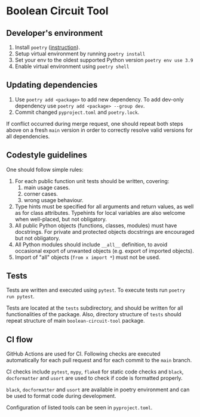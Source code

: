 # Boolean Circuit Tool

## Developer's environment

1. Install `poetry` ([instruction](https://python-poetry.org/docs/)).
2. Setup virtual environment by running `poetry install`
3. Set your env to the oldest supported Python version `poetry env use 3.9`
4. Enable virtual environment using `poetry shell`

## Updating dependencies

1. Use `poetry add <package>` to add new dependency. To add dev-only dependency
use `poetry add <package> --group dev`.
2. Commit changed `pyproject.toml` and `poetry.lock`.

If conflict occurred during merge request, one should repeat both steps above
on a fresh `main` version in order to correctly resolve valid versions for
all dependencies.

## Codestyle guidelines

One should follow simple rules:

1. For each public function unit tests should be written, covering:
   1. main usage cases.
   2. corner cases.
   3. wrong usage behaviour.
2. Type hints must be specified for all arguments and return values, as well
as for class attributes. Typehints for local variables are also welcome when
well-placed, but not obligatory.
3. All public Python objects (functions, classes, modules) must have docstrings.
For private and protected objects docstrings are encouraged but not obligatory.
4. All Python modules should include `__all__` definition, to avoid occasional
export of unwanted objects (e.g. export of imported objects).
5. Import of "all" objects (`from x import *`) must not be used.

## Tests

Tests are written and executed using `pytest`. 
To execute tests run `poetry run pytest`.

Tests are located at the `tests` subdirectory, and should be written for all
functionalities of the package. Also, directory structure of `tests` should
repeat structure of main `boolean-circuit-tool` package.

## CI flow

GitHub Actions are used for CI. Following checks are executed automatically for
each pull request and for each commit to the `main` branch.

CI checks include `pytest`, `mypy`, `flake8` for static code checks and `black`,
`docformatter` and `usort` are used to check if code is formatted properly.

`black`, `docformatter` and `usort` are available in poetry environment
and can be used to format code during development.

Configuration of listed tools can be seen in `pyproject.toml`.
